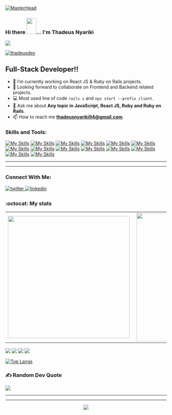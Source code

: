 [![MasterHead](https://mir-s3-cdn-cf.behance.net/project_modules/fs/54b6c068097599.5b50bca476b9b.gif)](https://rishavchanda.io)

### Hi there <img src="https://user-images.githubusercontent.com/61727167/114547962-cecc6b80-9c67-11eb-9697-b1c5a8c8ff46.gif" height="50px" width="30px">... I'm Thadeus Nyariki
<img src="https://img.icons8.com/color/100/000000/source-code.png"/>

<p align="left"> <a href="https://github.com/ryo-ma/github-profile-trophy"><img src="https://github-profile-trophy.vercel.app/?username=thadeusdev" alt="thadeusdev" /></a> </p>

## Full-Stack Developer!!

- 🔭 I’m currently working on React JS & Ruby on Rails projects.
- 👯 Looking forward to collaborate on Frontend and Backend related projects.
- :computer: Most used line of code `rails s` and `npx start --prefix client`.
- 💬 Ask me about **Any topic in JavaScript, React JS, Ruby and Ruby on Rails**.
- 📫 How to reach me **thadeusnyariki94@gmail.com**.

<h3 align="left">Skills and Tools:</h3>
<p align="left">
  
  [![My Skills](https://skills.thijs.gg/icons?i=js&theme=light)](https://developer.mozilla.org/en-US/docs/Web/JavaScript)
 [![My Skills](https://skills.thijs.gg/icons?i=html&theme=light)](https://developer.mozilla.org/en-US/docs/Web/HTML)
  [![My Skills](https://skills.thijs.gg/icons?i=css&theme=light)](https://developer.mozilla.org/en-US/docs/Web/CSS)
  [![My Skills](https://skills.thijs.gg/icons?i=scss&theme=light)](https://sass-lang.com/)
  [![My Skills](https://skills.thijs.gg/icons?i=react&theme=light)](https://reactjs.org/)
  [![My Skills](https://skills.thijs.gg/icons?i=nodejs&theme=light)](https://reactjs.org/)
  [![My Skills](https://skills.thijs.gg/icons?i=vite&theme=light)](https://vitejs.dev/)
  [![My Skills](https://skills.thijs.gg/icons?i=ruby&theme=light)](https://www.ruby-lang.org/en/)
  [![My Skills](https://skills.thijs.gg/icons?i=rails&theme=light)](https://rubyonrails.org/)
  [![My Skills](https://skills.thijs.gg/icons?i=postgres&theme=light)](https://www.postgresql.org/)
  [![My Skills](https://skills.thijs.gg/icons?i=mongodb&theme=light)](https://www.mongodb.com/cloud)
  [![My Skills](https://skills.thijs.gg/icons?i=git&theme=light)](https://git-scm.com/)
 [![My Skills](https://skills.thijs.gg/icons?i=tailwind&theme=light)](https://tailwindcss.com/)
 [![My Skills](https://skills.thijs.gg/icons?i=figma&theme=light)](https://figma.com/)
  
</p>

<!-- - ⚡ Fun fact: I play video games and I love watching Football *(Premier League)* && Formula 1 *(Redbull Racing)*.
 -->

<!--
- 🤔 I’m looking for help with Android Dev...
- 🌱 I’m currently learning [ReactJS](https://reactjs.org/).
-->

---
---
### Connect With Me:

<a href="https://twitter.com/thadeus617" target="_blank">
<img src=https://img.shields.io/badge/twitter-%2300acee.svg?&style=for-the-badge&logo=twitter&logoColor=white alt=twitter style="margin-bottom: 5px;" />
</a>
<a href="https://www.linkedin.com/in/thadeus-nyariki/" target="_blank">
<img src=https://img.shields.io/badge/linkedin-%231E77B5.svg?&style=for-the-badge&logo=linkedin&logoColor=white alt=linkedin style="margin-bottom: 5px;" />
</a>

### :octocat: My stats
  <table>
  <tr>
      <td><img width="380px" align="left" src="https://github-readme-stats.vercel.app/api?username=thadeusdev&show_icons=true&count_private=true&include_all_commits=true&theme=tokyonight"/></td>
    <td><img width="400px" align="right" src="https://github-readme-streak-stats.herokuapp.com/?user=thadeusdev&show_icons=true&locale=en&layout=compact&theme=tokyonight"/></td>
  
  </tr>   
</table>

![](https://raw.githubusercontent.com/thadeusdev/github-stats/master/generated/overview.svg#gh-dark-mode-only)
![](https://raw.githubusercontent.com/thadeusdev/github-stats/master/generated/overview.svg#gh-light-mode-only)
![](https://raw.githubusercontent.com/thadeusdev/github-stats/master/generated/languages.svg#gh-dark-mode-only)
![](https://raw.githubusercontent.com/thadeusdev/github-stats/master/generated/languages.svg#gh-light-mode-only)

[![Top Langs](https://github-readme-stats.vercel.app/api/top-langs/?username=thadeusdev&layout=compact&theme=tokyonight&langs_count=10)](https://github.com/thadeusdev/github-readme-stats)

### ✍️ Random Dev Quote
![](https://quotes-github-readme.vercel.app/api?type=horizontal&theme=tokyonight&layout=compact)

---
---

<!-- <a href="https://github.com/thadeusdev/github-readme-activity-graph"><img alt="Activity graph" width = "900" height = "300" src="https://activity-graph.herokuapp.com/graph?username=thadeusdev&bg_color=1F222E&theme=material-palenight&line=D9E650&point=FFFFFF&hide_border=true" align = "left" />
</a> -->

<div align="center">
<img src="https://komarev.com/ghpvc/?username=thedeusdev&&style=flat-square" align="center" />
</div> 

<!--
**thadeusdev/thadeusdev** is a ✨ _special_ ✨ repository because its `README.md` (this file) appears on your GitHub profile.

Here are some ideas to get you started:

- 🔭 I’m currently working on ...
- 🌱 I’m currently learning ...
- 👯 I’m looking to collaborate on ...
- 🤔 I’m looking for help with ...
- 💬 Ask me about ...
- 📫 How to reach me: ...
- 😄 Pronouns: ...
- ⚡ Fun fact: ...
-->

